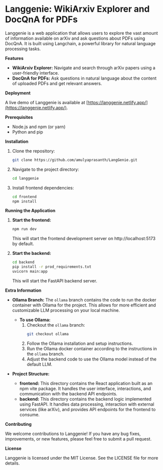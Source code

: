 # Langgenie: WikiArxiv Explorer and DocQnA for PDFs

Langgenie is a web application that allows users to explore the vast amount of information available on arXiv and ask questions about PDFs using DocQnA. It is built using Langchain, a powerful library for natural language processing tasks.

**Features**

* **WikiArxiv Explorer:** Navigate and search through arXiv papers using a user-friendly interface.
* **DocQnA for PDFs:** Ask questions in natural language about the content of uploaded PDFs and get relevant answers.

**Deployment**

A live demo of Langgenie is available at [https://langgenie.netlify.app/](https://langgenie.netlify.app/).

**Prerequisites**

* Node.js and npm (or yarn)
* Python and pip

**Installation**

1. Clone the repository:

   ```bash
   git clone https://github.com/amulyaprasanth/LangGenie.git
   ```

2. Navigate to the project directory:

   ```bash
   cd langgenie
   ```

3. Install frontend dependencies:

   ```bash
   cd frontend
   npm install
   ```

**Running the Application**

1. **Start the frontend:**

   ```bash
   npm run dev
   ```

   This will start the frontend development server on http://localhost:5173 by default.

2. **Start the backend:**

   ```bash
   cd backend
   pip install -r prod_requirements.txt 
   uvicorn main:app 
   ```

   This will start the FastAPI backend server.

**Extra Information**

* **Ollama Branch:** The `ollama` branch contains the code to run the docker container with Ollama for the project. This allows for more efficient and customizable LLM processing on your local machine. 

    * **To use Ollama:**
        1. Checkout the `ollama` branch:
           ```bash
           git checkout ollama
           ```
        2. Follow the Ollama installation and setup instructions.
        3. Run the Ollama docker container according to the instructions in the `ollama` branch.
        4. Adjust the backend code to use the Ollama model instead of the default LLM.

* **Project Structure:**
    * **frontend:** This directory contains the React application built as an npm vite package. It handles the user interface, interactions, and communication with the backend API endpoints.
    * **backend:** This directory contains the backend logic implemented using FastAPI. It handles data processing, interaction with external services (like arXiv), and provides API endpoints for the frontend to consume.

**Contributing**

We welcome contributions to Langgenie! If you have any bug fixes, improvements, or new features, please feel free to submit a pull request.

**License**

Langgenie is licensed under the MIT License. See the LICENSE file for more details.

